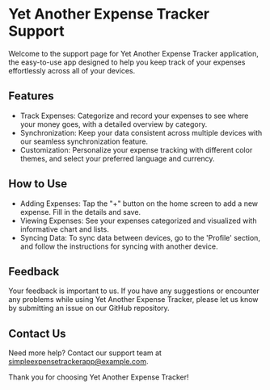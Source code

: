 # Yet Another Expense Tracker Support

Welcome to the support page for Yet Another Expense Tracker application, the easy-to-use app designed to help you keep track of your expenses effortlessly across all of your devices.

## Features

 - Track Expenses: Categorize and record your expenses to see where your money goes, with a detailed overview by category.
 - Synchronization: Keep your data consistent across multiple devices with our seamless synchronization feature.
 - Customization: Personalize your expense tracking with different color themes, and select your preferred language and currency.

## How to Use

 - Adding Expenses: Tap the "+" button on the home screen to add a new expense. Fill in the details and save.
 - Viewing Expenses: See your expenses categorized and visualized with informative chart and lists.
 - Syncing Data: To sync data between devices, go to the 'Profile' section, and follow the instructions for syncing with another device.


## Feedback

Your feedback is important to us. If you have any suggestions or encounter any problems while using Yet Another Expense Tracker, please let us know by submitting an issue on our GitHub repository.

## Contact Us

Need more help? Contact our support team at simpleexpensetrackerapp@example.com.

Thank you for choosing Yet Another Expense Tracker!
